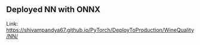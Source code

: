 ## Deployed NN with ONNX


Link: https://shivampandya67.github.io/PyTorch/DeployToProduction/WineQuality/NN/
